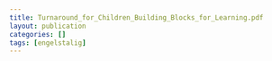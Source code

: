 ```yaml
---
title: Turnaround_for_Children_Building_Blocks_for_Learning.pdf
layout: publication
categories: []
tags: [engelstalig]
---
```

